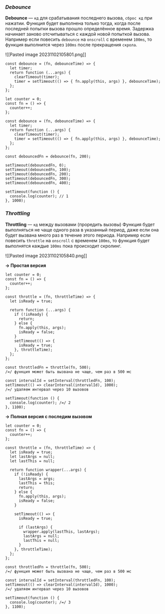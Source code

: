 ### _Debounce_

**Debounce** — `кд` для срабатывания последнего вызова, `сброс кд` при нажатии.
Функция будет выполнена только тогда, когда после последней попытки вызова прошло определённое время. Задержка начинает заново отсчитываться с каждой новой попыткой вызова.
Например если повесить `debounce` на `onscroll` с временем `100ms`, то функция выполнится через `100ms` после прекращения `скрола`.

![[Pasted image 20231102105801.png]]

```
const debounce = (fn, debounceTime) => {
  let timer;
  return function (...args) {
    clearTimeout(timer);
    timer = setTimeout(() => { fn.apply(this, args) }, debounceTime);
  };
};
```

```
let counter = 0;
const fn = () => {
  counter++;
};

const debounce = (fn, debounceTime) => {
  let timer;
  return function (...args) {
    clearTimeout(timer);
    timer = setTimeout(() => { fn.apply(this, args) }, debounceTime);
  };
};

const debouncedFn = debounce(fn, 200);

setTimeout(debouncedFn, 0);
setTimeout(debouncedFn, 100);
setTimeout(debouncedFn, 200);
setTimeout(debouncedFn, 300);
setTimeout(debouncedFn, 400);

setTimeout(function () {
  console.log(counter); // 1
}, 1000);
```

### _Throttling_

**Throttling** — `кд` между вызовами (проредить вызовы)
Функция будет выполняться не чаще одного раза в указанный период, даже если она будет вызвана много раз в течение этого периода.
Например если повесить `throttle` на `onscroll` с временем `100ms`, то функция будет выполнятся каждые `100ms` пока происходит скролинг.

![[Pasted image 20231102105840.png]]

**-> Простая версия**

```
let counter = 0;
const fn = () => {
  counter++;
};

const throttle = (fn, throttleTime) => {
  let isReady = true;

  return function (...args) {
    if (!isReady) {
      return;
    } else {
      fn.apply(this, args);
      isReady = false;
    }
    setTimeout(() => {
      isReady = true;
    }, throttleTime);
  };
};

const throttledFn = throttle(fn, 500);
/=/ функция может быть вызвана не чаще, чем раз в 500 мс

const intervalId = setInterval(throttledFn, 100);
setTimeout(() => clearInterval(intervalId), 1000); 
/=/ удаляем интервал через 10 вызовов

setTimeout(function () {
  console.log(counter); /=/ 2
}, 1100);
```

**-> Полная версия с последим вызовом**

```
let counter = 0;
const fn = () => {
  counter++;
};

const throttle = (fn, throttleTime) => {
  let isReady = true;
  let lastArgs = null;
  let lastThis = null;

  return function wrapper(...args) {
    if (!isReady) {
      lastArgs = args;
      lastThis = this;
      return;
    } else {
      fn.apply(this, args);
      isReady = false;
    }

    setTimeout(() => {
      isReady = true;

      if (lastArgs) {
        wrapper.apply(lastThis, lastArgs);
        lastArgs = null;
        lastThis = null;
      }
    }, throttleTime);
  };
};

const throttledFn = throttle(fn, 500);
/=/ функция может быть вызвана не чаще, чем раз в 500 мс

const intervalId = setInterval(throttledFn, 100);
setTimeout(() => clearInterval(intervalId), 1000); 
/=/ удаляем интервал через 10 вызовов

setTimeout(function () {
  console.log(counter); /=/ 3
}, 1100);
```
